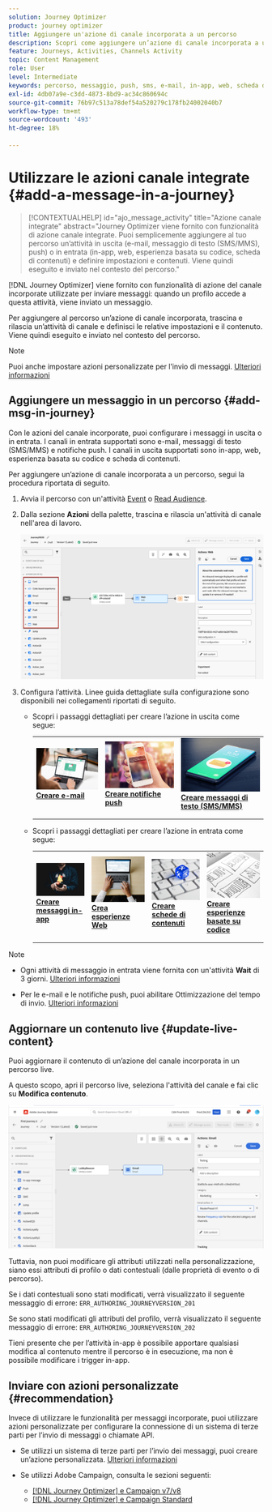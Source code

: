```yaml
---
solution: Journey Optimizer
product: journey optimizer
title: Aggiungere un'azione di canale incorporata a un percorso
description: Scopri come aggiungere un’azione di canale incorporata a un percorso
feature: Journeys, Activities, Channels Activity
topic: Content Management
role: User
level: Intermediate
keywords: percorso, messaggio, push, sms, e-mail, in-app, web, scheda di contenuti, esperienza basata su codice
exl-id: 4db07a9e-c3dd-4873-8bd9-ac34c860694c
source-git-commit: 76b97c513a78def54a520279c178fb24002040b7
workflow-type: tm+mt
source-wordcount: '493'
ht-degree: 18%

---
```


# Utilizzare le azioni canale integrate {#add-a-message-in-a-journey}

>[!CONTEXTUALHELP]
>id="ajo_message_activity"
>title="Azione canale integrate"
>abstract="Journey Optimizer viene fornito con funzionalità di azione canale integrate. Puoi semplicemente aggiungere al tuo percorso un’attività in uscita (e-mail, messaggio di testo (SMS/MMS), push) o in entrata (in-app, web, esperienza basata su codice, scheda di contenuti) e definire impostazioni e contenuti. Viene quindi eseguito e inviato nel contesto del percorso."

[!DNL Journey Optimizer] viene fornito con funzionalità di azione del canale incorporate utilizzate per inviare messaggi: quando un profilo accede a questa attività, viene inviato un messaggio.

Per aggiungere al percorso un’azione di canale incorporata, trascina e rilascia un’attività di canale e definisci le relative impostazioni e il contenuto. Viene quindi eseguito e inviato nel contesto del percorso.

>[!NOTE]
>
>Puoi anche impostare azioni personalizzate per l’invio di messaggi. [Ulteriori informazioni](#recommendation)

## Aggiungere un messaggio in un percorso  {#add-msg-in-journey}

Con le azioni del canale incorporate, puoi configurare i messaggi in uscita o in entrata. I canali in entrata supportati sono e-mail, messaggi di testo (SMS/MMS) e notifiche push. I canali in uscita supportati sono in-app, web, esperienza basata su codice e scheda di contenuti.

Per aggiungere un’azione di canale incorporata a un percorso, segui la procedura riportata di seguito.

1. Avvia il percorso con un&#39;attività [Event](general-events.md) o [Read Audience](read-audience.md).

1. Dalla sezione **Azioni** della palette, trascina e rilascia un&#39;attività di canale nell&#39;area di lavoro.

   ![](assets/journey-web-activity.png)


1. Configura l’attività. Linee guida dettagliate sulla configurazione sono disponibili nei collegamenti riportati di seguito.

   * Scopri i passaggi dettagliati per creare l’azione in uscita come segue:

     <table style="table-layout:fixed">
      <tr style="border: 0;">
      <td>
      <a href="../email/create-email.md">
      <img alt="Lead" src="../assets/do-not-localize/email.jpg">
      </a>
      <div><a href="../email/create-email.md"><strong>Creare e-mail</strong>
      </div>
      <p>
      </td>
      <td>
      <a href="../push/create-push.md">
      <img alt="Non frequente" src="../assets/do-not-localize/push.jpg">
      </a>
      <div>
      <a href="../push/create-push.md"><strong>Creare notifiche push<strong></a>
      </div>
      <p>
      </td>
      <td>
      <a href="../sms/create-sms.md">
      <img alt="Convalida" src="../assets/do-not-localize/sms.jpg">
      </a>
      <div>
      <a href="../sms/create-sms.md"><strong>Creare messaggi di testo (SMS/MMS)</strong></a>
      </div>
      <p>
      </td>
      </tr>
      </table>

   * Scopri i passaggi dettagliati per creare l’azione in entrata come segue:

     <table style="table-layout:fixed">
      <tr style="border: 0;">
      <td>
      <a href="../in-app/create-in-app.md">
      <img alt="Lead" src="../assets/do-not-localize/in-app.jpg">
      </a>
      <div><a href="../in-app/create-in-app.md"><strong>Creare messaggi in-app</strong>
      </div>
      <p>
      </td>
      <td>
      <a href="../web/create-web.md">
      <img alt="Lead" src="../assets/do-not-localize/web-create.jpg">
      </a>
      <div><a href="../web/create-web.md"><strong>Crea esperienze Web</strong>
      </div>
      <p>
      </td>
      <td>
      <a href="../content-card/create-content-card.md">
      <img alt="Lead" src="../assets/do-not-localize/sms-config.jpg">
      </a>
      <div><a href="../content-card/create-content-card.md"><strong>Creare schede di contenuti</strong>
      </div>
      <p>
      </td>
      <td>
      <a href="../code-based/create-code-based.md">
      <img alt="Non frequente" src="../assets/do-not-localize/web-design.jpg">
      </a>
      <div>
      <a href="../code-based/create-code-based.md"><strong>Creare esperienze basate su codice<strong></a>
      </div>
      <p>
      </td>
      </tr>
      </table>

>[!NOTE]
>
>* Ogni attività di messaggio in entrata viene fornita con un&#39;attività **Wait** di 3 giorni. [Ulteriori informazioni](wait-activity.md#auto-wait-node)
>
>* Per le e-mail e le notifiche push, puoi abilitare Ottimizzazione del tempo di invio. [Ulteriori informazioni](send-time-optimization.md)



## Aggiornare un contenuto live {#update-live-content}

Puoi aggiornare il contenuto di un’azione del canale incorporata in un percorso live.

A questo scopo, apri il percorso live, seleziona l&#39;attività del canale e fai clic su **Modifica contenuto**.

![](assets/add-a-message2.png)

Tuttavia, non puoi modificare gli attributi utilizzati nella personalizzazione, siano essi attributi di profilo o dati contestuali (dalle proprietà di evento o di percorso).

Se i dati contestuali sono stati modificati, verrà visualizzato il seguente messaggio di errore: `ERR_AUTHORING_JOURNEYVERSION_201`

Se sono stati modificati gli attributi del profilo, verrà visualizzato il seguente messaggio di errore: `ERR_AUTHORING_JOURNEYVERSION_202`

Tieni presente che per l’attività in-app è possibile apportare qualsiasi modifica al contenuto mentre il percorso è in esecuzione, ma non è possibile modificare i trigger in-app.

## Inviare con azioni personalizzate {#recommendation}

Invece di utilizzare le funzionalità per messaggi incorporate, puoi utilizzare azioni personalizzate per configurare la connessione di un sistema di terze parti per l’invio di messaggi o chiamate API.

* Se utilizzi un sistema di terze parti per l’invio dei messaggi, puoi creare un’azione personalizzata. [Ulteriori informazioni](../action/action.md)

* Se utilizzi Adobe Campaign, consulta le sezioni seguenti:

   * [[!DNL Journey Optimizer] e Campaign v7/v8](../action/acc-action.md)
   * [[!DNL Journey Optimizer] e Campaign Standard](../action/acs-action.md)